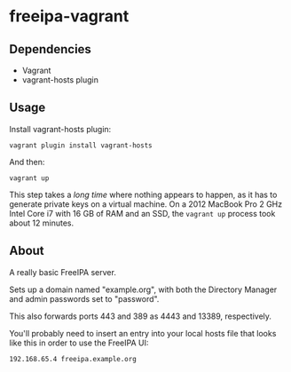 freeipa-vagrant
===============

Dependencies
------------
* Vagrant
* vagrant-hosts plugin

Usage
-----

Install vagrant-hosts plugin:
```
vagrant plugin install vagrant-hosts
```

And then:
```
vagrant up
```

This step takes a *long time* where nothing appears to happen, as it has to generate private keys on a virtual machine. On a 2012 MacBook Pro 2 GHz Intel Core i7 with 16 GB of RAM and an SSD, the `vagrant up` process took about 12 minutes.

About
-----

A really basic FreeIPA server.

Sets up a domain named "example.org", with both the Directory Manager and admin passwords set to "password".

This also forwards ports 443 and 389 as 4443 and 13389, respectively.

You'll probably need to insert an entry into your local hosts file that looks like this in order to use the FreeIPA UI:

```
192.168.65.4 freeipa.example.org
```
